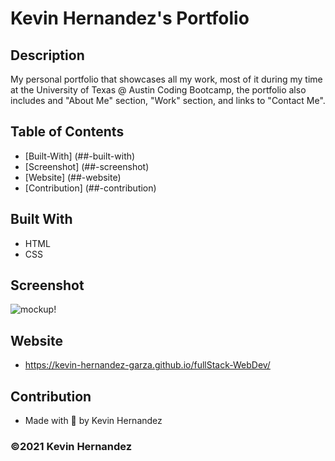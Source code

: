 # Kevin Hernandez's Portfolio

## Description

My personal portfolio that showcases all my work, most of it during my time at the University of Texas @ Austin Coding Bootcamp, the portfolio also includes and "About Me" section, "Work" section, and links to "Contact Me".

## Table of Contents

- [Built-With] (##-built-with)
- [Screenshot] (##-screenshot)
- [Website] (##-website)
- [Contribution] (##-contribution)

## Built With

- HTML
- CSS

## Screenshot

![mockup!](assets/images/portfolio-mockup.png)

## Website

- https://kevin-hernandez-garza.github.io/fullStack-WebDev/

## Contribution

- Made with 💜 by Kevin Hernandez

### ©️2021 Kevin Hernandez
